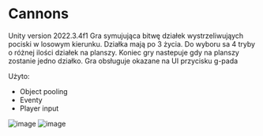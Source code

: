 # Cannons
Unity version 2022.3.4f1
Gra symujująca bitwę działek wystrzeliwująych pociski w losowym kierunku. 
Działka mają po 3 życia. 
Do wyboru sa 4 tryby o różnej ilości działek na planszy. 
Koniec gry nastepuje gdy na planszy zostanie jedno działko. Gra obsługuje okazane na UI przycisku g-pada

Użyto:
 - Object pooling
 - Eventy
 - Player input

![image](https://github.com/Sabekk/Cannons/assets/5255050/4df00181-2fe6-4b43-9dbd-0afc06699169)
![image](https://github.com/Sabekk/Cannons/assets/5255050/a95afd56-1e7c-4d9a-b2b9-c72825863abc)
